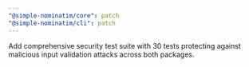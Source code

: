 ```yaml
---
"@simple-nominatim/core": patch
"@simple-nominatim/cli": patch
---
```


Add comprehensive security test suite with 30 tests protecting against malicious input validation attacks across both packages.
